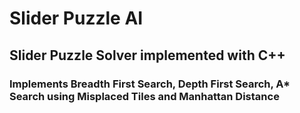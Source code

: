 # Slider Puzzle AI
## Slider Puzzle Solver implemented with C++
### Implements Breadth First Search, Depth First Search, A* Search using Misplaced Tiles and Manhattan Distance
